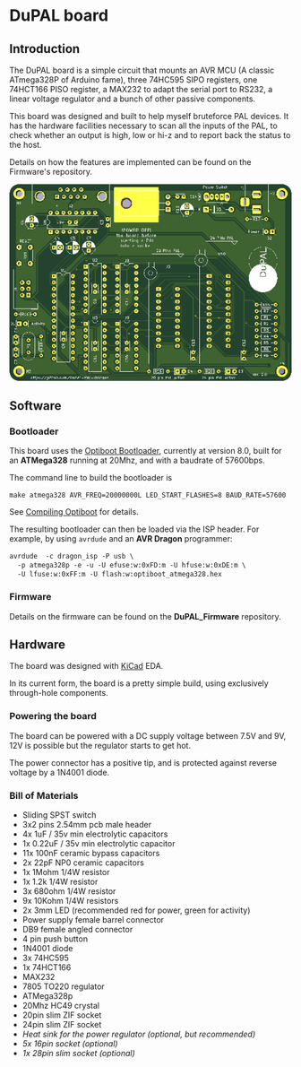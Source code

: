 # DuPAL board

## Introduction

The DuPAL board is a simple circuit that mounts an AVR MCU (A classic ATmega328P of Arduino fame), three 74HC595 SIPO registers, one 74HCT166 PISO register, a MAX232 to adapt the serial port to RS232, a linear voltage regulator and a bunch of other passive components.

This board was designed and built to help myself bruteforce PAL devices. It has the hardware facilities necessary to scan all the inputs of the PAL, to check whether an output is high, low or hi-z and to report back the status to the host.

Details on how the features are implemented can be found on the Firmware's repository.

![Rev. 2.0 PCB](pics/rev2.0_pcb.png)

## Software

### Bootloader

This board uses the [Optiboot Bootloader](https://github.com/Optiboot/optiboot), currently at version 8.0, built for an **ATMega328** running at 20Mhz, and with a baudrate of 57600bps.

The command line to build the bootloader is

```shell
make atmega328 AVR_FREQ=20000000L LED_START_FLASHES=8 BAUD_RATE=57600
```

See [Compiling Optiboot](https://github.com/Optiboot/optiboot/wiki/CompilingOptiboot) for details.

The resulting bootloader can then be loaded via the ISP header. For example, by using `avrdude` and an **AVR Dragon** programmer:

```shell
avrdude  -c dragon_isp -P usb \
  -p atmega328p -e -u -U efuse:w:0xFD:m -U hfuse:w:0xDE:m \
  -U lfuse:w:0xFF:m -U flash:w:optiboot_atmega328.hex
```

### Firmware

Details on the firmware can be found on the **DuPAL_Firmware** repository.

## Hardware

The board was designed with [KiCad](https://kicad-pcb.org/) EDA.

In its current form, the board is a pretty simple build, using exclusively through-hole components.

### Powering the board

The board can be powered with a DC supply voltage between 7.5V and 9V, 12V is possible but the regulator starts to get hot.

The power connector has a positive tip, and is protected against reverse voltage by a 1N4001 diode.

### Bill of Materials

- Sliding SPST switch
- 3x2 pins 2.54mm pcb male header
- 4x 1uF / 35v min electrolytic capacitors
- 1x 0.22uF / 35v min electrolytic capacitor
- 11x 100nF ceramic bypass capacitors
- 2x 22pF NP0 ceramic capacitors
- 1x 1Mohm 1/4W resistor
- 1x 1.2k 1/4W resistor
- 3x 680ohm 1/4W resistor
- 9x 10Kohm 1/4W resistors
- 2x 3mm LED (recommended red for power, green for activity)
- Power supply female barrel connector
- DB9 female angled connector
- 4 pin push button
- 1N4001 diode
- 3x 74HC595
- 1x 74HCT166
- MAX232
- 7805 TO220 regulator
- ATMega328p
- 20Mhz HC49 crystal
- 20pin slim ZIF socket
- 24pin slim ZIF socket
- *Heat sink for the power regulator (optional, but recommended)*
- *5x 16pin socket (optional)*
- *1x 28pin slim socket (optional)*
